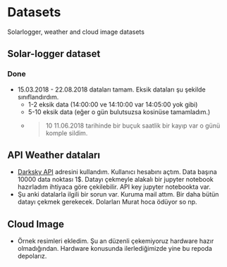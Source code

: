 # Datasets
Solarlogger, weather and cloud image datasets
## Solar-logger dataset
### Done
* 15.03.2018 - 22.08.2018 dataları tamam. Eksik dataları şu şekilde sınıflandırdım. 
  * 1-2 eksik data (14:00:00 ve 14:10:00 var 14:05:00 yok gibi)
  * 5-10 eksik data (eğer o gün bulutsuzsa kosinüse tamamladım.)
  * >10 11.06.2018 tarihinde bir buçuk saatlik bir kayıp var o günü komple sildim. 
  
 ## API Weather dataları
 * [Darksky API](https://darksky.net/forecast/40.7127,-74.0059/us12/en) adresini kullandım. Kullanıcı hesabını açtım. Data başına 10000 data noktası 1$. Datayı çekmeyle alakalı bir jupyter notebook hazırladım ihtiyaca göre çekilebilir. API key jupyter notebookta var. 
 * Şu anki datalarla ilgili bir sorun var. Kuruma mail attım. Bir daha bütün datayı çekmek gerekecek. Dolarları Murat hoca ödüyor so np.
 
 ## Cloud Image
 * Örnek resimleri ekledim. Şu an düzenli çekemiyoruz hardware hazır olmadığından. Hardware konusunda ilerlediğimizde yine bu repoda depolarız.
